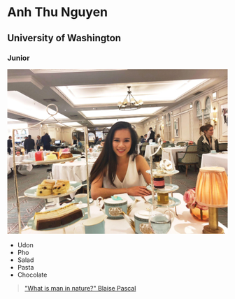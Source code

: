 # Anh Thu Nguyen
## University of Washington 
### Junior 
![Anh Thu Nguyen](anhthu.jpg)
* Udon
* Pho 
* Salad
* Pasta 
* Chocolate 
> ["What is man in nature?" Blaise Pascal](https://www.goodreads.com/quotes/394582-for-after-all-what-is-man-in-nature-a-middle)